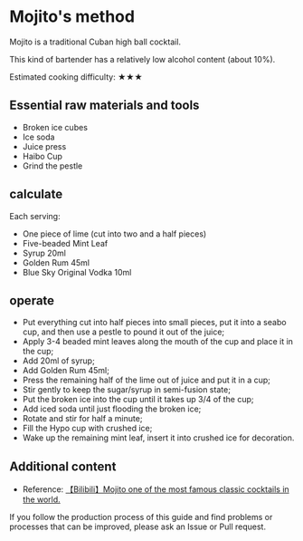 # Mojito's method

Mojito is a traditional Cuban high ball cocktail.

This kind of bartender has a relatively low alcohol content (about 10%).

Estimated cooking difficulty: ★★★

## Essential raw materials and tools

- Broken ice cubes
- Ice soda
- Juice press
- Haibo Cup
- Grind the pestle

## calculate

Each serving:

- One piece of lime (cut into two and a half pieces)
- Five-beaded Mint Leaf
- Syrup 20ml
- Golden Rum 45ml
- Blue Sky Original Vodka 10ml

## operate

- Put everything cut into half pieces into small pieces, put it into a seabo cup, and then use a pestle to pound it out of the juice;
- Apply 3-4 beaded mint leaves along the mouth of the cup and place it in the cup;
- Add 20ml of syrup;
- Add Golden Rum 45ml;
- Press the remaining half of the lime out of juice and put it in a cup;
- Stir gently to keep the sugar/syrup in semi-fusion state;
- Put the broken ice into the cup until it takes up 3/4 of the cup;
- Add iced soda until just flooding the broken ice;
- Rotate and stir for half a minute;
- Fill the Hypo cup with crushed ice;
- Wake up the remaining mint leaf, insert it into crushed ice for decoration.

## Additional content

- Reference: [【Bilibili】Mojito one of the most famous classic cocktails in the world.](https://www.bilibili.com/video/BV1jg4y187kB)

If you follow the production process of this guide and find problems or processes that can be improved, please ask an Issue or Pull request.
